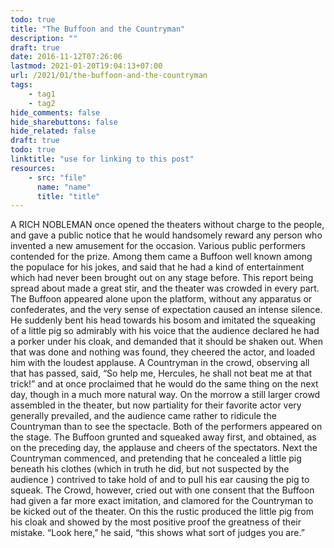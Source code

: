```yaml
---
todo: true
title: "The Buffoon and the Countryman"
description: ""
draft: true
date: 2016-11-12T07:26:06
lastmod: 2021-01-20T19:04:13+07:00
url: /2021/01/the-buffoon-and-the-countryman
tags:
    - tag1
    - tag2
hide_comments: false
hide_sharebuttons: false
hide_related: false
draft: true
todo: true
linktitle: "use for linking to this post"
resources:
    - src: "file"
      name: "name"
      title: "title"
---
```


A RICH NOBLEMAN once opened the theaters without charge to the people, and gave a public notice that he would handsomely reward any person who invented a new amusement for the occasion. Various public performers contended for the prize. Among them came a Buffoon well known among the populace for his jokes, and said that he had a kind of entertainment which had never been brought out on any stage before. This report being spread about made a great stir, and the theater was crowded in every part. The Buffoon appeared alone upon the platform, without any apparatus or confederates, and the very sense of expectation caused an intense silence. He suddenly bent his head towards his bosom and imitated the squeaking of a little pig so admirably with his voice that the audience declared he had a porker under his cloak, and demanded that it should be shaken out. When that was done and nothing was found, they cheered the actor, and loaded him with the loudest applause. A Countryman in the crowd, observing all that has passed, said, “So help me, Hercules, he shall not beat me at that trick!” and at once proclaimed that he would do the same thing on the next day, though in a much more natural way. On the morrow a still larger crowd assembled in the theater, but now partiality for their favorite actor very generally prevailed, and the audience came rather to ridicule the Countryman than to see the spectacle. Both of the performers appeared on the stage. The Buffoon grunted and squeaked away first, and obtained, as on the preceding day, the applause and cheers of the spectators. Next the Countryman commenced, and pretending that he concealed a little pig beneath his clothes (which in truth he did, but not suspected by the audience ) contrived to take hold of and to pull his ear causing the pig to squeak. The Crowd, however, cried out with one consent that the Buffoon had given a far more exact imitation, and clamored for the Countryman to be kicked out of the theater. On this the rustic produced the little pig from his cloak and showed by the most positive proof the greatness of their mistake. “Look here,” he said, “this shows what sort of judges you are.”
